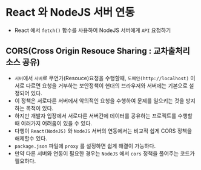 # React 와 NodeJS 서버 연동

- React 에서 `fetch()` 함수를 사용하여 NodeJS 서버에게 `API` 요청하기

## CORS(Cross Origin Resouce Sharing : 교차출처리소스 공유)

- `서버`에서 `서버`로 무언가(Resouce)요청을 수행할때, `도메인(http://localhost)` 이 서로 다르면 요청을 거부하는 보안정책이 현대의 브라우저와 서버에는 기본으로 설정되어 있다.
- 이 정책은 서로다른 서버에서 악의적인 요청을 수행하여 문제를 일으키는 것을 방지하는 목적이 있다.
- 하지만 개발자 입장에서 서로다른 서버간에 데이터를 공유하는 프로젝트를 수행할때 여러가지 어려움이 있을 수 있다.
- 다행이 `React(NodeJS)` 와 `NodeJS` 서버의 연동에서는 비교적 쉽게 CORS 정책을 해제할수 있다.
- `package.json` 파일에 `proxy` 를 설정하면 쉽게 해결이 가능하다.
- 만약 다른 서버와 연동이 필요한 경우는 `NodeJS` 에서 `cors` 정책을 풀어주는 코드가 필요하다.
